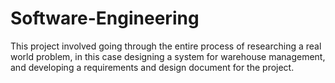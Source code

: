 # Software-Engineering

This project involved going through the entire process of researching a real world problem,
in this case designing a system for warehouse management, and developing a requirements 
and design document for the project.
